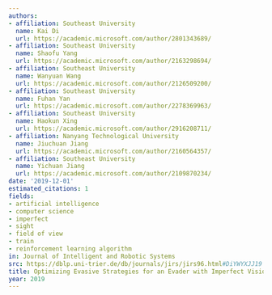 ```yaml
---
authors:
- affiliation: Southeast University
  name: Kai Di
  url: https://academic.microsoft.com/author/2801343689/
- affiliation: Southeast University
  name: Shaofu Yang
  url: https://academic.microsoft.com/author/2163298694/
- affiliation: Southeast University
  name: Wanyuan Wang
  url: https://academic.microsoft.com/author/2126509200/
- affiliation: Southeast University
  name: Fuhan Yan
  url: https://academic.microsoft.com/author/2278369963/
- affiliation: Southeast University
  name: Haokun Xing
  url: https://academic.microsoft.com/author/2916208711/
- affiliation: Nanyang Technological University
  name: Jiuchuan Jiang
  url: https://academic.microsoft.com/author/2160564357/
- affiliation: Southeast University
  name: Yichuan Jiang
  url: https://academic.microsoft.com/author/2109870234/
date: '2019-12-01'
estimated_citations: 1
fields:
- artificial intelligence
- computer science
- imperfect
- sight
- field of view
- train
- reinforcement learning algorithm
in: Journal of Intelligent and Robotic Systems
src: https://dblp.uni-trier.de/db/journals/jirs/jirs96.html#DiYWYXJJ19
title: Optimizing Evasive Strategies for an Evader with Imperfect Vision Capacity
year: 2019
---
```

